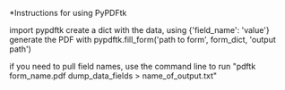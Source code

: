*Instructions for using PyPDFtk

import pypdftk
create a dict with the data, using {'field_name': 'value'}
generate the PDF with pypdftk.fill_form('path to form', form_dict, 'output path')

if you need to pull field names, use the command line to run "pdftk form_name.pdf dump_data_fields > name_of_output.txt"


